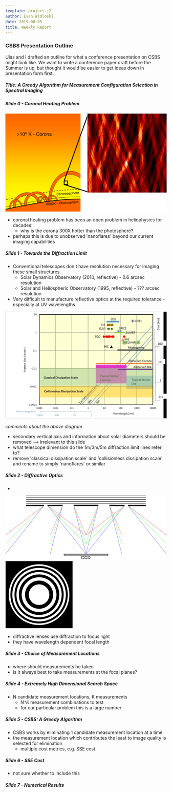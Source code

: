 ```yaml
---
template: project.j2
author: Evan Widloski
date: 2019-08-05
title: Weekly Report
---
```


### CSBS Presentation Outline

Ulas and I drafted an outline for what a conference presentation on CSBS might look like.  We want to write a conference paper draft before the Summer is up, but thought it would be easier to get ideas down in presentation form first.

##### Title: A Greedy Algorithm for Measurement Configuration Selection in Spectral Imaging

##### Slide 0 - Coronal Heating Problem

![Hypothesized small scale *nanoflares* in a quiet region of the corona](corona_diagram.png)

- coronal heating problem has been an open problem in heliophysics for decades:
    - why is the corona 300X hotter than the photosphere?
- perhaps this is due to unobserved 'nanoflares' beyond our current imaging capabilities

##### Slide 1 - Towards the Diffraction Limit

- Conventional telescopes don't have resolution necessary for imaging these small structures
    - Solar Dynamics Observatory (2010, reflective) - 0.6 arcsec resolution
    - Solar and Heliospheric Observatory (1995, reflective) - ??? arcsec resolution
- Very difficult to manufacture reflective optics at the required tolerance - especially at UV wavelengths


![Conventional optical telescopes don't have enough angular resolution for photon sieves to be visible.](wavelengths.jpg)

*comments about the above diagram*

- secondary vertical axis and information about solar diameters should be removed --> irrelevant to this slide
- what telescope dimension do the 1m/3m/5m diffraction limit lines refer to?
- remove 'classical dissipation scale' and 'collisionless dissipation scale' and rename to simply 'nanoflares' or similar

<!-- ##### Slide 1 - Motivation -->

<!-- - heliophysicists interested in multi wavelength imaging because: -->
<!--     - foo -->
<!--     - bar -->

<!-- - this is called spectral imaging -->

<!-- ##### Slide 2 - Spectral Imaging -->

<!-- ![Filter wheel aboard Solar Dynamics Observatory](filter_wheel.jpg) -->

<!-- - several types of spectral imaging -->
<!--     - filter wheel -->
<!--     - moving slit -->
<!--     - diffractive element + moving imager -->

##### Slide 2 - Diffractive Optics

-

![](diffraction_ps_rgb.png)
![](apertureFunction_zone_plate.png)

- diffractive lenses use diffraction to focus light
- they have wavelength dependent focal length

##### Slide 3 - Choice of Measurement Locations

- where should measurements be taken
- is it always best to take measurements at the focal planes?

##### Slide 4 - Extremely High Dimensional Search Space

- N candidate measurement locations, K measurements
    - *N^K* measurement combinations to test
    - for our particular problem this is a large number

##### Slide 5 - CSBS: A Greedy Algorithm

- CSBS works by eliminating 1 candidate measurement location at a time
- the measurement location which contributes the least to image quality is selected for elimination
    - multiple cost metrics, e.g. SSE cost

##### Slide 6 - SSE Cost

- not sure whether to include this

##### Slide 7 - Numerical Results
